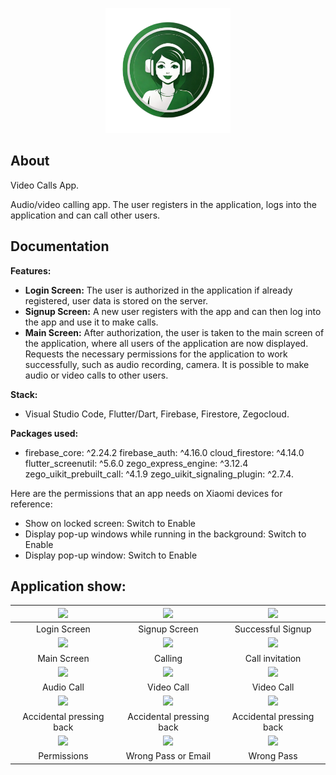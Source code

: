 <p align="center">
<img src="assets/images/videocalls.png" width="200">
</p>

## About

Video Calls App.

Audio/video calling app. The user registers in the application, logs into the application and can call other users.

## Documentation

**Features:**

- **Login Screen:** The user is authorized in the application if already registered, user data is stored on the server.
- **Signup Screen:** A new user registers with the app and can then log into the app and use it to make calls.
- **Main Screen:** After authorization, the user is taken to the main screen of the application, where all users of the application are now displayed. Requests the necessary permissions for the application to work successfully, such as audio recording, camera. It is possible to make audio or video calls to other users.
  
**Stack:**
- Visual Studio Code, Flutter/Dart, Firebase, Firestore, Zegocloud.

**Packages used:** 
-   firebase_core: ^2.24.2
  firebase_auth: ^4.16.0
  cloud_firestore: ^4.14.0
  flutter_screenutil: ^5.6.0
  zego_express_engine: ^3.12.4
  zego_uikit_prebuilt_call: ^4.1.9
  zego_uikit_signaling_plugin: ^2.7.4.

Here are the permissions that an app needs on Xiaomi devices for reference:

- Show on locked screen: Switch to Enable
- Display pop-up windows while running in the background: Switch to Enable
- Display pop-up window: Switch to Enable

## Application show:

| <img src="https://github.com/ERumor/video_calls_app/assets/57027295/8d7c10d1-e6e0-47fa-96a0-a3dab6e5bd30" width="250"/> | <img src="https://github.com/ERumor/video_calls_app/assets/57027295/a1b71a86-bdb4-4cd0-b6e4-ef13bbf9b4e3" width="250"/> | <img src="https://github.com/ERumor/video_calls_app/assets/57027295/3f2b4e2a-d347-4a0c-8d76-ada1aad35eb2" width="250"/> |
| :---: | :---: | :---: |
| Login Screen  | Signup Screen  | Successful Signup |
|<img src="https://github.com/ERumor/video_calls_app/assets/57027295/6b038513-dde7-4d82-88f8-2e7e58726eb2" width="250"/> | <img src="https://github.com/ERumor/video_calls_app/assets/57027295/37812da5-c0ed-45b8-9c10-2ed2afa863ea" width="250"/> | <img src="https://github.com/ERumor/video_calls_app/assets/57027295/d1728715-e6aa-4f13-9787-2a17543d1bbe" width="250"/> |
| Main Screen | Calling | Call invitation |
| <img src="https://github.com/ERumor/video_calls_app/assets/57027295/3e2cf1b7-d865-486c-8a69-26f7a4750e60" width="250"/> | <img src="https://github.com/ERumor/video_calls_app/assets/57027295/fc72d419-0847-4ffb-8027-ebce09d99fd8" width="250"/> | <img src="https://github.com/ERumor/video_calls_app/assets/57027295/ee3eadfe-9d30-4481-8003-ca26a6b9ca29" width="250"/> |
| Audio Call | Video Call | Video Call |
|<img src="https://github.com/ERumor/video_calls_app/assets/57027295/08de6a9d-fe64-4d6e-a282-3c3c9dbd27fb" width="250"/> | <img src="https://github.com/ERumor/video_calls_app/assets/57027295/353a6d7c-21c1-4c6d-9771-bed3ea9d0ba9" width="250"/> | <img src="https://github.com/ERumor/video_calls_app/assets/57027295/02b48d53-072b-4636-926c-4d668292a563" width="250"/> |
| Accidental pressing back | Accidental pressing back | Accidental pressing back |
|<img src="https://github.com/ERumor/video_calls_app/assets/57027295/853ecd78-0da6-437d-b980-ee9138618494" width="250"/> | <img src="https://github.com/ERumor/video_calls_app/assets/57027295/bf3df80a-57d7-40d6-bbb6-0ab6b0b66e4e" width="250"/> | <img src="https://github.com/ERumor/video_calls_app/assets/57027295/521442a2-da78-4d1b-843e-01cd5ea0a32f" width="250"/> |
| Permissions | Wrong Pass or Email | Wrong Pass |
